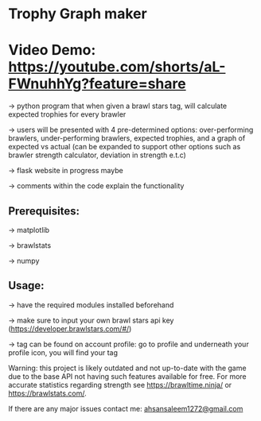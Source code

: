 # Trophy Graph maker
# Video Demo: https://youtube.com/shorts/aL-FWnuhhYg?feature=share
 → python program that when given a brawl stars tag, will calculate expected trophies for every brawler

 → users will be presented with 4 pre-determined options: over-performing brawlers, under-performing brawlers, expected trophies, and a graph of expected vs actual (can be expanded to support other options such as brawler strength calculator, deviation in strength e.t.c) 
 
 → flask website in progress maybe

 → comments within the code explain the functionality

 ## Prerequisites:
 → matplotlib
 
 → brawlstats 
 
 → numpy

 ## Usage:
 → have the required modules installed beforehand
 
 → make sure to input your own brawl stars api key (https://developer.brawlstars.com/#/)
 
 → tag can be found on account profile: go to profile and underneath your profile icon, you will find your tag

 

 Warning: this project is likely outdated and not up-to-date with the game due to the base API not having such features available for free. For more accurate statistics regarding strength see https://brawltime.ninja/ or https://brawlstats.com/.
 
If there are any major issues contact me: ahsansaleem1272@gmail.com
